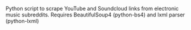 Python script to scrape YouTube and Soundcloud links from electronic music subreddits.
Requires BeautifulSoup4 (python-bs4) and lxml parser (python-lxml)
